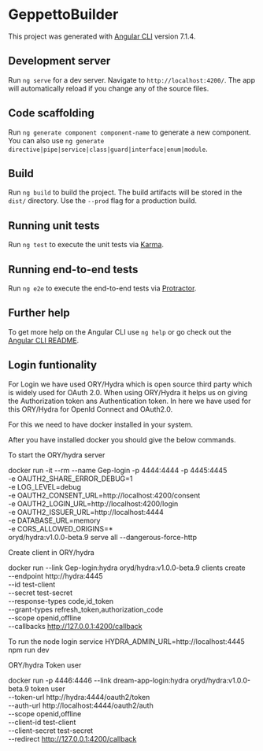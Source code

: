 # GeppettoBuilder

This project was generated with [Angular CLI](https://github.com/angular/angular-cli) version 7.1.4.

## Development server

Run `ng serve` for a dev server. Navigate to `http://localhost:4200/`. The app will automatically reload if you change any of the source files.

## Code scaffolding

Run `ng generate component component-name` to generate a new component. You can also use `ng generate directive|pipe|service|class|guard|interface|enum|module`.

## Build

Run `ng build` to build the project. The build artifacts will be stored in the `dist/` directory. Use the `--prod` flag for a production build.

## Running unit tests

Run `ng test` to execute the unit tests via [Karma](https://karma-runner.github.io).

## Running end-to-end tests

Run `ng e2e` to execute the end-to-end tests via [Protractor](http://www.protractortest.org/).

## Further help

To get more help on the Angular CLI use `ng help` or go check out the [Angular CLI README](https://github.com/angular/angular-cli/blob/master/README.md).


## Login funtionality

For Login we have used ORY/Hydra which is open source third party which is widely used for OAuth 2.0. When using ORY/Hydra it helps us on giving the Authorization token ans Authentication token. In here we have used for this ORY/Hydra for OpenId Connect and OAuth2.0.

For this we need to have docker installed in your system.

After you have installed docker you should give the below commands.

To start the ORY/hydra server

docker run -it --rm --name Gep-login -p 4444:4444 -p 4445:4445 \
    -e OAUTH2_SHARE_ERROR_DEBUG=1 \
    -e LOG_LEVEL=debug \
    -e OAUTH2_CONSENT_URL=http://localhost:4200/consent \
    -e OAUTH2_LOGIN_URL=http://localhost:4200/login \
    -e OAUTH2_ISSUER_URL=http://localhost:4444 \
    -e DATABASE_URL=memory \
    -e CORS_ALLOWED_ORIGINS=* \
    oryd/hydra:v1.0.0-beta.9 serve all --dangerous-force-http


Create client in ORY/hydra 

docker run --link Gep-login:hydra oryd/hydra:v1.0.0-beta.9 clients create \
    --endpoint http://hydra:4445 \
    --id test-client \
    --secret test-secret \
    --response-types code,id_token \
    --grant-types refresh_token,authorization_code \
    --scope openid,offline \
    --callbacks http://127.0.0.1:4200/callback


To run the node login service HYDRA_ADMIN_URL=http://localhost:4445 npm run dev

ORY/hydra Token user

docker run -p 4446:4446 --link dream-app-login:hydra oryd/hydra:v1.0.0-beta.9 token user \
    --token-url http://hydra:4444/oauth2/token \
    --auth-url http://localhost:4444/oauth2/auth \
    --scope openid,offline \
    --client-id test-client \
    --client-secret test-secret \
    --redirect http://127.0.0.1:4200/callback

